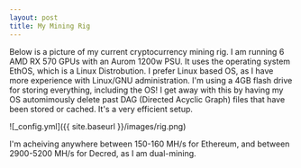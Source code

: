 ```yaml
---
layout: post
title: My Mining Rig 
---
```


Below is a picture of my current cryptocurrency mining rig. I am running 6 AMD RX 570 GPUs with an Aurom 1200w PSU. It uses the operating
system EthOS, which is a Linux Distrobution. I prefer Linux based OS, as I have more experience with Linux/GNU administration. I'm using
a 4GB flash drive for storing everything, including the OS! I get away with this by having my OS automimously delete past
DAG (Directed Acyclic Graph) files that have been stored or cached. It's a very efficient setup.

![_config.yml]({{ site.baseurl }}/images/rig.png)

I'm acheiving anywhere between 150-160 MH/s for Ethereum, and between 2900-5200 MH/s for Decred, as I am dual-mining. 
